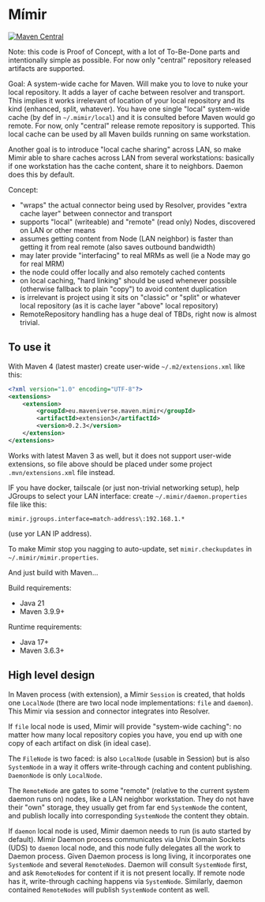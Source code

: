 # Mímir

[![Maven Central](https://img.shields.io/maven-central/v/eu.maveniverse.maven.mimir/extension3.svg?label=Maven%20Central)](https://search.maven.org/artifact/eu.maveniverse.maven.mimir/extension3)

Note: this code is Proof of Concept, with a lot of To-Be-Done parts and intentionally simple as possible. For now
only "central" repository released artifacts are supported.

Goal: A system-wide cache for Maven. Will make you to love to nuke your local repository. It adds a layer of
cache between resolver and transport. This implies it works irrelevant of location of your local repository 
and its kind (enhanced, split, whatever). You have one single "local" system-wide cache (by def in `~/.mimir/local`) and it
is consulted before Maven would go remote. For now, only "central" release remote repository is supported.
This local cache can be used by all Maven builds running on same workstation.

Another goal is to introduce "local cache sharing" across LAN, so make Mimir able to share caches across LAN from several
workstations: basically if one workstation has the cache content, share it to neighbors. Daemon does this by default.

Concept:
* "wraps" the actual connector being used by Resolver, provides "extra cache layer" between connector and transport
* supports "local" (writeable) and "remote" (read only) Nodes, discovered on LAN or other means
* assumes getting content from Node (LAN neighbor) is faster than getting it from real remote (also saves outbound bandwidth)
* may later provide "interfacing" to real MRMs as well (ie a Node may go for real MRM)
* the node could offer locally and also remotely cached contents
* on local caching, "hard linking" should be used whenever possible (otherwise fallback to plain "copy") to avoid content duplication
* is irrelevant is project using it sits on "classic" or "split" or whatever local repository (as it is cache layer "above" local repository)
* RemoteRepository handling has a huge deal of TBDs, right now is almost trivial.

## To use it

With Maven 4 (latest master) create user-wide `~/.m2/extensions.xml` like this:
```xml
<?xml version="1.0" encoding="UTF-8"?>
<extensions>
    <extension>
        <groupId>eu.maveniverse.maven.mimir</groupId>
        <artifactId>extension3</artifactId>
        <version>0.2.3</version>
    </extension>
</extensions>
```
Works with latest Maven 3 as well, but it does not support user-wide extensions, so file above should be placed under some project `.mvn/extensions.xml` file instead.

IF you have docker, tailscale (or just non-trivial networking setup), help JGroups to select your LAN interface: create `~/.mimir/daemon.properties` file like this:
```properties
mimir.jgroups.interface=match-address\:192.168.1.*
```
(use yor LAN IP address).

To make Mimir stop you nagging to auto-update, set `mimir.checkupdates` in `~/.mimir/mimir.properties`.

And just build with Maven...

Build requirements:
* Java 21
* Maven 3.9.9+

Runtime requirements:
* Java 17+
* Maven 3.6.3+

## High level design

In Maven process (with extension), a Mimir `Session` is created, that holds one `LocalNode` (there are two local node 
implementations: `file` and `daemon`). This Mimir via session and connector integrates into Resolver.

If `file` local node is used, Mimir will provide "system-wide caching": no matter how many local repository copies you have,
you end up with one copy of each artifact on disk (in ideal case).

The `FileNode` is two faced: is also `LocalNode` (usable in Session) but is also `SystemNode` in a way it offers write-through
caching and content publishing. `DaemonNode` is only `LocalNode`.

The `RemoteNode` are gates to some "remote" (relative to the current system daemon runs on) nodes, like a LAN
neighbor workstation. They do not have their "own" storage, they usually get from far end `SystemNode` the content, and
publish locally into corresponding `SystemNode` the content they obtain.

If `daemon` local node is used, Mimir daemon needs to run (is auto started by default). Mimir Daemon process communicates
via Unix Domain Sockets (UDS) to `daemon` local node, and this node fully delegates all the work to Daemon process.
Given Daemon process is long living, it incorporates one `SystemNode` and several `RemoteNode`s. Daemon will consult
`SystemNode` first, and ask `RemoteNode`s for content if it is not present locally. If remote node has it, 
write-through caching happens via `SystemNode`. Similarly, daemon contained `RemoteNodes` will publish `SystemNode`
content as well.


